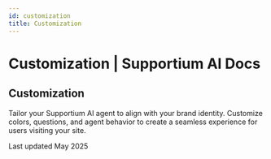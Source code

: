 ```yaml
---
id: customization
title: Customization
---
```


# Customization | Supportium AI Docs

## Customization

Tailor your Supportium AI agent to align with your brand identity. Customize colors, questions, and agent behavior to create a seamless experience for users visiting your site.

Last updated May 2025
